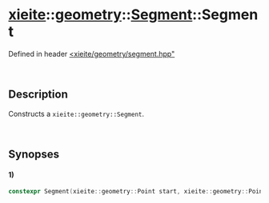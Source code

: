 # [xieite](../../../../../../xieite.md)\:\:[geometry](../../../../../../geometry.md)\:\:[Segment](../../../../segment.md)\:\:Segment
Defined in header [<xieite/geometry/segment.hpp"](../../../../../../../include/xieite/geometry/segment.hpp)

&nbsp;

## Description
Constructs a `xieite::geometry::Segment`.

&nbsp;

## Synopses
#### 1)
```cpp
constexpr Segment(xieite::geometry::Point start, xieite::geometry::Point end) noexcept;
```
